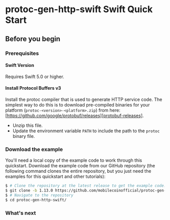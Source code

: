 # protoc-gen-http-swift Swift Quick Start

## Before you begin

### Prerequisites

#### Swift Version

Requires Swift 5.0 or higher.

#### Install Protocol Buffers v3

Install the protoc compiler that is used to generate HTTP service code. The
simplest way to do this is to download pre-compiled binaries for your
platform (`protoc-<version>-<platform>.zip`) from here:
[https://github.com/google/protobuf/releases][protobuf-releases].

* Unzip this file.
* Update the environment variable `PATH` to include the path to the `protoc`
  binary file.

### Download the example

You'll need a local copy of the example code to work through this quickstart.
Download the example code from our GitHub repository (the following command
clones the entire repository, but you just need the examples for this quickstart
and other tutorials):

```sh
$ # Clone the repository at the latest release to get the example code:
$ git clone -b 1.13.0 https://github.com/mobilecoinofficial/protoc-gen-http-swift
$ # Navigate to the repository
$ cd protoc-gen-http-swift/
```

### What's next

[protobuf-releases]: https://github.com/google/protobuf/releases
[basic-tutorial]: ./basic-tutorial.md
